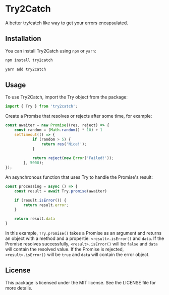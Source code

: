 # Try2Catch

A better try/catch like way to get your errors encapsulated.

## Installation

You can install Try2Catch using `npm` or `yarn`:

```bash
npm install try2catch
```

```bash
yarn add try2catch
```

## Usage

To use Try2Catch, import the Try object from the package:

```javascript
import { Try } from 'try2catch';
```

Create a Promise that resolves or rejects after some time, for example:

```javascript
const awaiter = new Promise((res, reject) => {
    const random = (Math.random() * 10) + 1
    setTimeout(() => { 
            if (random > 5) {
                return res('Nice!');
            }
        
            return reject(new Error('Failed!'));
        }, 5000);
});
```

An asynchronous function that uses Try to handle the Promise's result:

```javascript
const processing = async () => {
    const result = await Try.promise(awaiter)

    if (result.isError()) {
        return result.error;
    }

    return result.data
}
```

In this example, `Try.promise()` takes a Promise as an argument and returns an object with a method and a propertie: `<result>.isError()` and `data`. If the Promise resolves successfully, `<result>.isError()` will be `false` and `data` will contain the resolved value. If the Promise is rejected, `<result>.isError()` will be `true` and `data` will contain the error object.

## License

This package is licensed under the MIT license. See the LICENSE file for more details.
